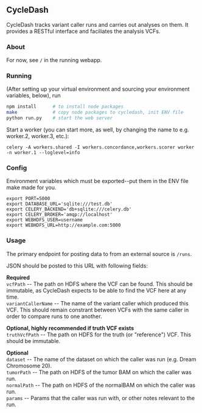 ## CycleDash

CycleDash tracks variant caller runs and carries out analyses on them. It
provides a RESTful interface and faciliates the analysis  VCFs.

### About

For now, see `/` in the running webapp.

### Running

(After setting up your virtual environment and sourcing your environment
variables, below), run

```bash
npm install      # to install node packages
make             # copy node packages to cycledash, init ENV file
python run.py    # start the web server
```

Start a worker (you can start more, as well, by changing the name to
e.g. worker.2, worker.3, etc.):

```
celery -A workers.shared -I workers.concordance,workers.scorer worker -n worker.1 --loglevel=info
```

### Config

Environment variables which must be exported--put them in the ENV file make made for you.

```
export PORT=5000
export DATABASE_URL='sqlite:///test.db'
export CELERY_BACKEND='db+sqlite:///celery.db'
export CELERY_BROKER='amqp://localhost'
export WEBHDFS_USER=username
export WEBHDFS_URL=http://example.com:5000
```

### Usage

The primary endpoint for posting data to from an external source is `/runs`.

JSON should be posted to this URL with following fields:

**Required**<br />
`vcfPath` -- The path on HDFS where the VCF can be found. This should be immutable, as CycleDash expects to be able to find the VCF here at any time.<br />
`variantCallerName` -- The name of the variant caller which produced this VCF. This should remain constrant between VCFs with the same caller in order to compare runs to one another.<br />

**Optional, highly recommended if truth VCF exists**<br />
`truthVcfPath` -- The path on HDFS for the truth (or "reference") VCF. This should be immutable.<br />

**Optional**<br />
`dataset` -- The name of the dataset on which the caller was run (e.g. Dream Chromosome 20).<br />
`tumorPath` -- The path on HDFS of the tumor BAM on which the caller was run.<br />
`normalPath` -- The path on HDFS of the normalBAM on which the caller was run.<br />
`params` -- Params that the caller was run with, or other notes relevant to the run.<br />
